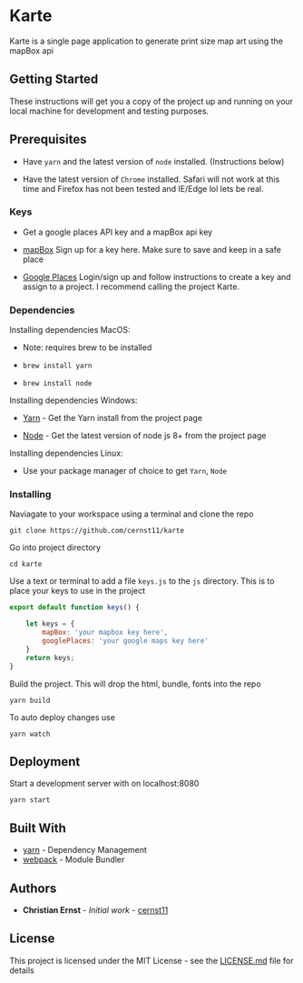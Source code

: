 # Karte

Karte is a single page application to generate print size map art using the mapBox api

## Getting Started

These instructions will get you a copy of the project up and running on your local machine for development and testing purposes. 
## Prerequisites

* Have `yarn` and the latest version of `node` installed. (Instructions below)

* Have the latest version of `Chrome` installed. Safari will not work at this time and Firefox has not been tested and IE/Edge lol lets be real.

### Keys

* Get a google places API key and a mapBox api key

* [mapBox](https://www.mapbox.com/developers/) Sign up for a key here. Make sure to save and keep in a safe place

* [Google Places](https://developers.google.com/places/web-service/get-api-key) Login/sign up and follow instructions to create a key and assign to a project. 
I recommend calling the project Karte.

### Dependencies

Installing dependencies MacOS:

* Note: requires brew to be installed

* `brew install yarn` 

* `brew install node` 


Installing dependencies Windows:

* [Yarn](https://yarnpkg.com/lang/en/docs/install/#windows-tab) - Get the Yarn install from the project page

* [Node](https://nodejs.org/en/) - Get the latest version of node js 8+ from the project page

Installing dependencies Linux:

* Use your package manager of choice to get `Yarn`, `Node`


### Installing

Naviagate to your workspace using a terminal and clone the repo

```
git clone https://github.com/cernst11/karte
```

Go into project directory 

```
cd karte
```
Use a text or terminal to add a file `keys.js` to the `js` directory. This is to place your keys to use in the project

```javascript
export default function keys() {

    let keys = {
        mapBox: 'your mapbox key here',
        googlePlaces: 'your google maps key here'
    }
    return keys;
}
```

Build the project. This will drop the html, bundle, fonts into the repo 
```
yarn build 
```

To auto deploy changes use
```
yarn watch
```

## Deployment

Start a development server with on localhost:8080
```
yarn start 
```

## Built With

* [yarn](https://yarnpkg.com/en/) - Dependency Management
* [webpack](https://webpack.github.io/) - Module Bundler

## Authors

* **Christian Ernst** - *Initial work* - [cernst11](https://github.com/cernst11)


## License

This project is licensed under the MIT License - see the [LICENSE.md](LICENSE.md) file for details

